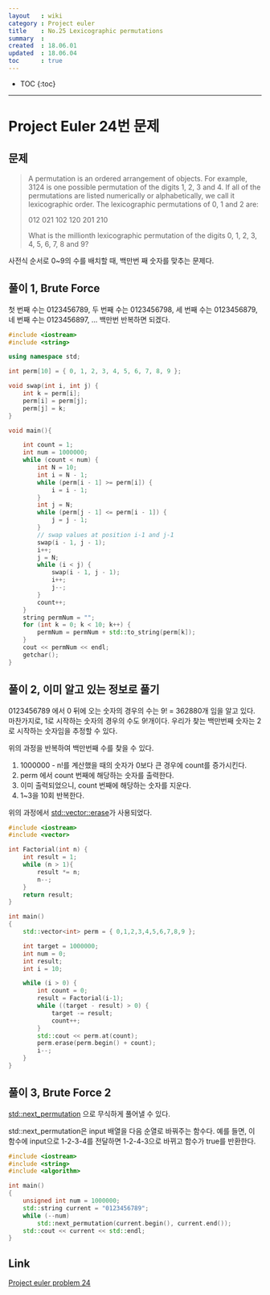 ```yaml
---
layout   : wiki
category : Project euler
title    : No.25 Lexicographic permutations
summary  : 
created  : 18.06.01
updated  : 18.06.04
toc      : true
---
```


* TOC
 {:toc}

* * *

# Project Euler 24번 문제

## 문제

> A permutation is an ordered arrangement of objects. For example, 3124 is one possible permutation of the digits 1, 2, 3 and 4. If all of the permutations are listed numerically or alphabetically, we call it lexicographic order. The lexicographic permutations of 0, 1 and 2 are:
>
> 012   021   102   120   201   210
>
> What is the millionth lexicographic permutation of the digits 0, 1, 2, 3, 4, 5, 6, 7, 8 and 9?

사전식 순서로 0~9의 수를 배치할 때, 백만번 째 숫자를 맞추는 문제다.

## 풀이 1, Brute Force

첫 번째 수는 0123456789,
두 번째 수는 0123456798,
세 번째 수는 0123456879,
네 번째 수는 0123456897,
...
백만번 반복하면 되겠다.

```c++
#include <iostream>
#include <string>

using namespace std;

int perm[10] = { 0, 1, 2, 3, 4, 5, 6, 7, 8, 9 };

void swap(int i, int j) {
    int k = perm[i];
    perm[i] = perm[j];
    perm[j] = k;
}

void main(){

    int count = 1;
    int num = 1000000;
    while (count < num) {
        int N = 10;
        int i = N - 1;
        while (perm[i - 1] >= perm[i]) {
            i = i - 1;
        }
        int j = N;
        while (perm[j - 1] <= perm[i - 1]) {
            j = j - 1;
        }
        // swap values at position i-1 and j-1
        swap(i - 1, j - 1);
        i++;
        j = N;
        while (i < j) {
            swap(i - 1, j - 1);
            i++;
            j--;
        }
        count++;
    }
    string permNum = "";
    for (int k = 0; k < 10; k++) {
        permNum = permNum + std::to_string(perm[k]);
    }
    cout << permNum << endl;
    getchar();
}
```

## 풀이 2, 이미 알고 있는 정보로 풀기

0123456789 에서 0 뒤에 오는 숫자의 경우의 수는 9! = 362880개 임을 알고 있다.
마찬가지로, 1로 시작하는 숫자의 경우의 수도 9!개이다. 우리가 찾는 백만번째 숫자는 2로 시작하는 숫자임을 추정할 수 있다.

위의 과정을 반복하여 백만번째 수를 찾을 수 있다.

1. 1000000 - n!를 계산했을 때의 숫자가 0보다 큰 경우에 count를 증가시킨다.
2. perm 에서 count 번째에 해당하는 숫자를 출력한다.
3. 이미 출력되었으니, count 번째에 해당하는 숫자를 지운다.
4. 1~3을 10회 반복한다.

위의 과정에서 [std::vector::erase](http://en.cppreference.com/w/cpp/container/vector/erase)가 사용되었다.

```c++
#include <iostream>
#include <vector>

int Factorial(int n) {
    int result = 1;
    while (n > 1){
        result *= n;
        n--;
    }
    return result;
}

int main()
{
    std::vector<int> perm = { 0,1,2,3,4,5,6,7,8,9 };

    int target = 1000000;
    int num = 0;
    int result;
    int i = 10;

    while (i > 0) {
        int count = 0;
        result = Factorial(i-1);
        while ((target - result) > 0) {
            target -= result;
            count++;
        }
        std::cout << perm.at(count);
        perm.erase(perm.begin() + count);
        i--;
    }
}
```

## 풀이 3, Brute Force 2

[std::next_permutation](http://en.cppreference.com/w/cpp/algorithm/next_permutation) 으로 무식하게 풀어낼 수 있다.

std::next_permutation은 input 배열을 다음 순열로 바꿔주는 함수다.
예를 들면, 이 함수에 input으로 1-2-3-4를 전달하면 1-2-4-3으로 바뀌고 함수가 true를 반환한다.

```c++
#include <iostream>
#include <string>
#include <algorithm>

int main()
{
    unsigned int num = 1000000;
    std::string current = "0123456789";
    while (--num)
        std::next_permutation(current.begin(), current.end());
    std::cout << current << std::endl;
}
```

## Link

[Project euler problem 24](https://projecteuler.net/problem=24)